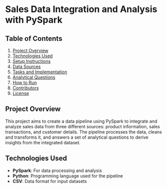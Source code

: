 # Sales Data Integration and Analysis with PySpark

## Table of Contents
1. [Project Overview](#project-overview)
2. [Technologies Used](#technologies-used)
3. [Setup Instructions](#setup-instructions)
4. [Data Sources](#data-sources)
5. [Tasks and Implementation](#tasks-and-implementation)
6. [Analytical Questions](#analytical-questions)
7. [How to Run](#how-to-run)
8. [Contributors](#contributors)
9. [License](#license)

## Project Overview
This project aims to create a data pipeline using PySpark to integrate and analyze sales data from three different sources: product information, sales transactions, and customer details. The pipeline processes the data, cleans and transforms it, and answers a set of analytical questions to derive insights from the integrated dataset.

## Technologies Used
- **PySpark**: For data processing and analysis
- **Python**: Programming language used for the pipeline
- **CSV**: Data format for input datasets

